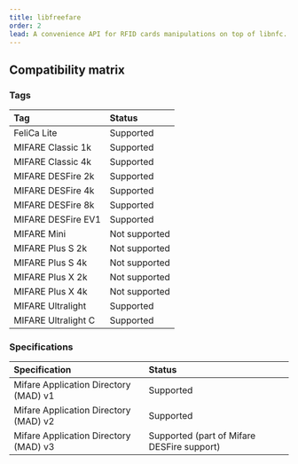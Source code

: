 ```yaml
---
title: libfreefare
order: 2
lead: A convenience API for RFID cards manipulations on top of libnfc.
---
```


## Compatibility matrix

### Tags

| Tag                 | Status        |
|:--------------------|:--------------|   
| FeliCa Lite         | Supported     |
| MIFARE Classic 1k   | Supported     |   
| MIFARE Classic 4k   | Supported     |   
| MIFARE DESFire 2k   | Supported     |   
| MIFARE DESFire 4k   | Supported     |   
| MIFARE DESFire 8k   | Supported     |   
| MIFARE DESFire EV1  | Supported     |   
| MIFARE Mini         | Not supported |   
| MIFARE Plus S 2k    | Not supported |
| MIFARE Plus S 4k    | Not supported |
| MIFARE Plus X 2k    | Not supported |
| MIFARE Plus X 4k    | Not supported |
| MIFARE Ultralight   | Supported     |
| MIFARE Ultralight C | Supported     |   

### Specifications

| Specification                         | Status    |
|:--------------------------------------|:----------|   
| Mifare Application Directory (MAD) v1 | Supported |
| Mifare Application Directory (MAD) v2 | Supported |
| Mifare Application Directory (MAD) v3 | Supported (part of Mifare DESFire support) |
